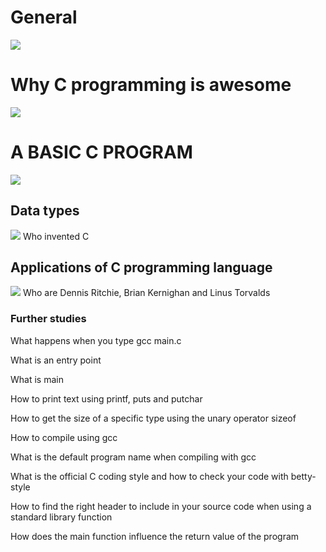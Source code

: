 # General
![](https://ict.iitk.ac.in/wp-content/uploads/c-programming-2.jpg)
# Why C programming is awesome

![](https://www.edureka.co/blog/wp-content/uploads/2019/08/C-Programming-Tutorial-Features-of-C-Edureka.pngJ)


# A BASIC C PROGRAM
![](https://www.freecodecamp.org/news/content/images/2021/03/hello_world.png)

## Data types
![](https://d1jnx9ba8s6j9r.cloudfront.net/blog/wp-content/uploads/2019/08/C-Programming-Tutorial-datatypes-of-C-Edureka.png)
Who invented C

## Applications of C programming language
![](https://techvidvan.com/tutorials/wp-content/uploads/sites/2/2021/06/Applications-of-C-1.jpg)
Who are Dennis Ritchie, Brian Kernighan and Linus Torvalds

### Further studies
What happens when you type gcc main.c

What is an entry point

What is main

How to print text using printf, puts and putchar

How to get the size of a specific type using the unary operator sizeof

How to compile using gcc

What is the default program name when compiling with gcc

What is the official C coding style and how to check your code with betty-style

How to find the right header to include in your source code when using a standard library function

How does the main function influence the return value of the program
